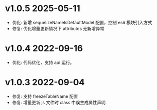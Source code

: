 # v1.0.5 2025-05-11

- 优化: 新增 sequelizeNameIsDefaultModel 配置，控制 es6 模块引入方式
- 修复: 优化增量更新情况下 attributes 无新增异常

# v1.0.4 2022-09-16

- 优化: 代码优化，支持 api 运行。

# v1.0.3 2022-09-04

- 修复: 支持 freezeTableName 配置
- 修复: 增量更新 js 文件时 class 中误生成属性声明
